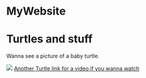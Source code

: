 # MyWebsite
<!DOCTYPE html>
<html lang="en">

<meta charset="utf-8">
<title>Turtle Website</title>

<body>
   <h1>Turtles and stuff</h1>
   <p>Wanna see a picture of a baby turtle.</p>
<img src="lilturtle.jpg">
<a href="https://www.youtube.com/watch?v=T8eGw1oyYoQ">Another Turtle link for a video if you wanna watch</a>
<link href="Style.css"rel="stylesheet"type="text/css"/>
</body>

</html>

